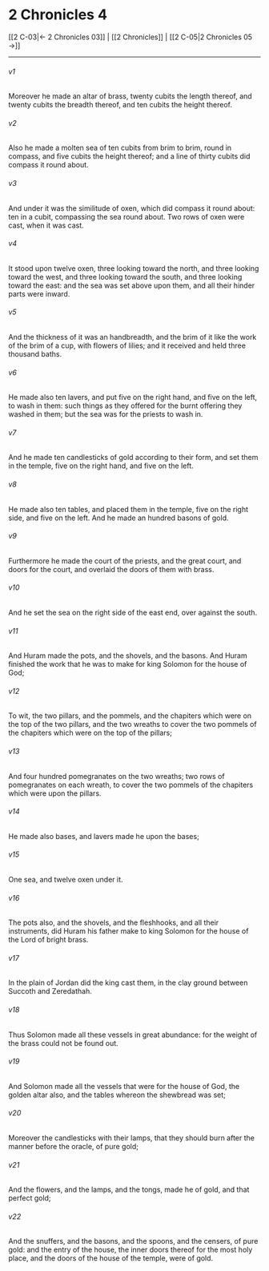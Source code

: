 # 2 Chronicles 4

[[2 C-03|← 2 Chronicles 03]] | [[2 Chronicles]] | [[2 C-05|2 Chronicles 05 →]]
***

###### v1
Moreover he made an altar of brass, twenty cubits the length thereof, and twenty cubits the breadth thereof, and ten cubits the height thereof.
###### v2
Also he made a molten sea of ten cubits from brim to brim, round in compass, and five cubits the height thereof; and a line of thirty cubits did compass it round about.
###### v3
And under it was the similitude of oxen, which did compass it round about: ten in a cubit, compassing the sea round about. Two rows of oxen were cast, when it was cast.
###### v4
It stood upon twelve oxen, three looking toward the north, and three looking toward the west, and three looking toward the south, and three looking toward the east: and the sea was set above upon them, and all their hinder parts were inward.
###### v5
And the thickness of it was an handbreadth, and the brim of it like the work of the brim of a cup, with flowers of lilies; and it received and held three thousand baths.
###### v6
He made also ten lavers, and put five on the right hand, and five on the left, to wash in them: such things as they offered for the burnt offering they washed in them; but the sea was for the priests to wash in.
###### v7
And he made ten candlesticks of gold according to their form, and set them in the temple, five on the right hand, and five on the left.
###### v8
He made also ten tables, and placed them in the temple, five on the right side, and five on the left. And he made an hundred basons of gold.
###### v9
Furthermore he made the court of the priests, and the great court, and doors for the court, and overlaid the doors of them with brass.
###### v10
And he set the sea on the right side of the east end, over against the south.
###### v11
And Huram made the pots, and the shovels, and the basons. And Huram finished the work that he was to make for king Solomon for the house of God;
###### v12
To wit, the two pillars, and the pommels, and the chapiters which were on the top of the two pillars, and the two wreaths to cover the two pommels of the chapiters which were on the top of the pillars;
###### v13
And four hundred pomegranates on the two wreaths; two rows of pomegranates on each wreath, to cover the two pommels of the chapiters which were upon the pillars.
###### v14
He made also bases, and lavers made he upon the bases;
###### v15
One sea, and twelve oxen under it.
###### v16
The pots also, and the shovels, and the fleshhooks, and all their instruments, did Huram his father make to king Solomon for the house of the Lord of bright brass.
###### v17
In the plain of Jordan did the king cast them, in the clay ground between Succoth and Zeredathah.
###### v18
Thus Solomon made all these vessels in great abundance: for the weight of the brass could not be found out.
###### v19
And Solomon made all the vessels that were for the house of God, the golden altar also, and the tables whereon the shewbread was set;
###### v20
Moreover the candlesticks with their lamps, that they should burn after the manner before the oracle, of pure gold;
###### v21
And the flowers, and the lamps, and the tongs, made he of gold, and that perfect gold;
###### v22
And the snuffers, and the basons, and the spoons, and the censers, of pure gold: and the entry of the house, the inner doors thereof for the most holy place, and the doors of the house of the temple, were of gold. 
